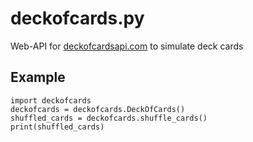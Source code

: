 # deckofcards.py
Web-API for [deckofcardsapi.com](http://deckofcardsapi.com) to simulate deck cards

## Example
```python3
import deckofcards
deckofcards = deckofcards.DeckOfCards()
shuffled_cards = deckofcards.shuffle_cards()
print(shuffled_cards)
```
